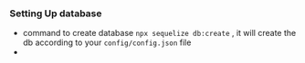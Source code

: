 ### Setting Up database
- command to create database `npx sequelize db:create` , it will create the db according to your `config/config.json` file
- 
